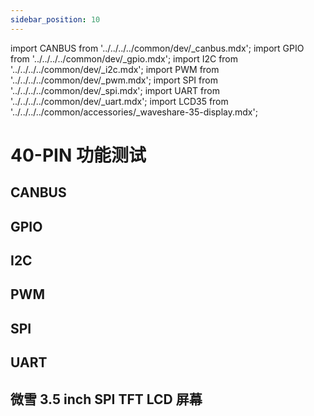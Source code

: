 ```yaml
---
sidebar_position: 10
---
```


import CANBUS from '../../../../common/dev/\_canbus.mdx';
import GPIO from '../../../../common/dev/\_gpio.mdx';
import I2C from '../../../../common/dev/\_i2c.mdx';
import PWM from '../../../../common/dev/\_pwm.mdx';
import SPI from '../../../../common/dev/\_spi.mdx';
import UART from '../../../../common/dev/\_uart.mdx';
import LCD35 from '../../../../common/accessories/\_waveshare-35-display.mdx';

# 40-PIN 功能测试

## CANBUS

<CANBUS />

## GPIO

<GPIO product_name="Radxa ROCK 3B" model="rock-3b" gpio_pin="3" gpio_connection="/img/rock3/3b/rock3b_led_connection.webp" />

## I2C

<I2C product_name="Radxa ROCK 3B" model="rock-3b" i2c_overlay_name="I2C1" sda_pin="PIN_27" scl_pin="PIN_28" i2c_connection="/img/rock3/3b/rock3b_i2c-connection.webp" />

## PWM

<PWM product_name="Radxa ROCK 3B" model="rock-3b" pwm_name="PWM1-M0" pwm_pin="15" chip="1" pwm_connection="/img/rock3/3b/rock3b_pwm_connection.webp" />

## SPI

<SPI product_name="Radxa ROCK 3B" model="rock-3b" spi_overlay_name="spidev on SPI3-M1 over CS0" spidev="/dev/spidev0.0" spi_mosi="19" spi_miso="21" spi_connection="/img/rock3/3b/rock3b_spi_connection.webp" />

## UART

<UART product_name="Radxa ROCK 3B" model="rock-3b" uart1_name="UART0" uart_dev1="ttyS0" tx1_pin="PIN_22" rx1_pin="PIN_15" uart2_name="UART3-M0" uart_dev2="ttyS3" tx2_pin="PIN_5" rx2_pin="PIN_3" uart_connection="/img/rock3/3b/rock3b-uart-loop.webp" two_uart_connection="/img/rock3/3b/rock3b_two_uart_connection.webp" />

## 微雪 3.5 inch SPI TFT LCD 屏幕

<LCD35 waveshare_lcd="/img/rock3/3b/rock3b_waveshare35_spi_display.webp" rsetup_path="../../radxa-os/rsetup" overlays_title="Enable Waveshare 3.5inch RPi LCD (B) on SPI3-M1" fbdev="fb0" />
